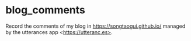 # blog_comments
Record the comments of my blog in https://songtaogui.github.io/ managed by the utterances app &lt;https://utteranc.es>.
